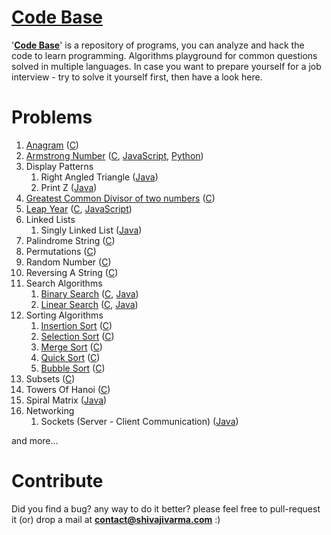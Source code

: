 [Code Base](http://shivajivarma.com/code-base)
===========

'__[Code Base](http://shivajivarma.com/code-base)__' is a repository of programs, you can analyze and hack the code to learn programming. Algorithms playground for common questions solved in multiple languages. 
In case you want to prepare yourself for a job interview - try to solve it yourself first, then have a look here.

Problems
========

1. [Anagram](http://shivajivarma.com/code-base/2014/12/28/anagram/) ([C](https://github.com/shivajivarma/codebase-c/blob/master/src/anagram/anagram.c))
2. [Armstrong Number](http://shivajivarma.com/code-base/2014/12/28/armstrong-number/) ([C](https://github.com/shivajivarma/codebase-c/blob/master/src/armstrong-number/armstrong-number.c), [JavaScript](https://github.com/shivajivarma/codebase-js/blob/master/armstrong-number/armstrong-number.js), [Python](https://github.com/shivajivarma/codebase-python/blob/master/armstrong-number/program.py))
16. Display Patterns
    1. Right Angled Triangle ([Java](https://github.com/shivajivarma/codebase-java/blob/master/src/main/java/com/shivajivarma/codebase/display_patterns/DisplayPattern.java))
    2. Print Z ([Java](https://github.com/shivajivarma/codebase-java/blob/master/src/main/java/com/shivajivarma/codebase/display_patterns/DisplayPattern.java))
3. [Greatest Common Divisor of two numbers](http://shivajivarma.com/code-base/2015/01/03/greatest-common-divisor/) ([C](https://github.com/shivajivarma/codebase-c/blob/master/src/gcd/gcd.c))
4. [Leap Year](http://shivajivarma.com/code-base/2017/07/08/leap-year/) ([C](https://github.com/shivajivarma/codebase-c/blob/master/src/leap-year/leap-year.c), [JavaScript](https://github.com/shivajivarma/codebase-js/blob/master/leap-year/leap-year.js))
14. Linked Lists
    1. Singly Linked List ([Java](https://github.com/shivajivarma/codebase-java/blob/master/src/main/java/com/shivajivarma/codebase/linked_lists/single_linked_list/SinglyLinkedList.java))
5. Palindrome String ([C](https://github.com/shivajivarma/codebase-c/blob/master/src/palindrome/palindrome.c))
6. Permutations ([C](https://github.com/shivajivarma/codebase-c/blob/master/src/permutations/permutations.c))
7. Random Number ([C](https://github.com/shivajivarma/codebase-c/blob/master/src/random-number/random-number.c))
8. Reversing A String ([C](https://github.com/shivajivarma/codebase-c/blob/master/src/reverse-string/reverse-string.c))
9. Search Algorithms 
    1. [Binary Search](http://shivajivarma.com/code-base/2015/01/05/binary-search/) ([C](https://github.com/shivajivarma/codebase-c/blob/master/src/searching-algorithms/binary-search/binary-search.c), [Java](https://github.com/shivajivarma/codebase-java/blob/master/src/main/java/com/shivajivarma/codebase/search/binary_search/BinarySearch.java))
    2. [Linear Search](http://shivajivarma.com/code-base/2015/01/05/linear-search/) ([C](https://github.com/shivajivarma/codebase-c/blob/master/src/searching-algorithms/linear-search/program.c), [Java](https://github.com/shivajivarma/codebase-java/blob/master/src/main/java/com/shivajivarma/codebase/search/linear_search/LinearSearch.java))
10. Sorting Algorithms 
    1. [Insertion Sort](http://shivajivarma.com/code-base/c/2014/12/28/insertion-sort/) ([C](https://github.com/shivajivarma/codebase-c/blob/master/src/sorting-algorithms/insertion-sort/program.c))
    2. [Selection Sort](http://shivajivarma.com/code-base/c/2015/01/02/selection-sort/) ([C](https://github.com/shivajivarma/codebase-c/blob/master/src/sorting-algorithms/selection-sort/program.c))
    3. [Merge Sort](http://shivajivarma.com/code-base/c/2015/01/02/merge-sort/) ([C](https://github.com/shivajivarma/codebase-c/blob/master/src/sorting-algorithms/merge-sort/program.c))
    4. [Quick Sort](http://shivajivarma.com/code-base/c/2015/01/02/quick-sort/) ([C](https://github.com/shivajivarma/codebase-c/blob/master/src/sorting-algorithms/quick-sort/program.c))
    5. [Bubble Sort](http://shivajivarma.com/code-base/c/2014/12/28/bubble-sort/) ([C](https://github.com/shivajivarma/codebase-c/blob/master/src/sorting-algorithms/bubble-sort/program.c))
11. Subsets ([C](https://github.com/shivajivarma/codebase-c/blob/master/src/subsets/subsets.c))
12. Towers Of Hanoi ([C](https://github.com/shivajivarma/codebase-c/blob/master/src/towers-of-hanoi/towers-of-hanoi.c))
13. Spiral Matrix ([Java](https://github.com/shivajivarma/codebase-java/blob/master/src/main/java/com/shivajivarma/codebase/spiral_matrix/SpiralMatrix.java))
15. Networking
    1. Sockets (Server - Client Communication) ([Java](https://github.com/shivajivarma/codebase-java/tree/master/src/main/java/com/shivajivarma/codebase/network/sockets))

and more...

Contribute
==========
Did you find a bug? any way to do it better? please feel free to pull-request it (or) drop a mail at **contact@shivajivarma.com** :)
